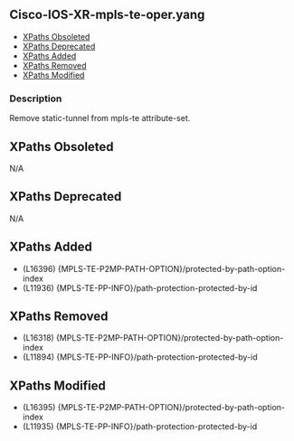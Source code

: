 ## Cisco-IOS-XR-mpls-te-oper.yang

- [XPaths Obsoleted](#xpaths-obsoleted)
- [XPaths Deprecated](#xpaths-deprecated)
- [XPaths Added](#xpaths-added)
- [XPaths Removed](#xpaths-removed)
- [XPaths Modified](#xpaths-modified)

### Description

Remove static-tunnel from mpls-te attribute-set.

## XPaths Obsoleted

N/A

## XPaths Deprecated

N/A

## XPaths Added

- (L16396)	{MPLS-TE-P2MP-PATH-OPTION}/protected-by-path-option-index
- (L11936)	{MPLS-TE-PP-INFO}/path-protection-protected-by-id

## XPaths Removed

- (L16318)	{MPLS-TE-P2MP-PATH-OPTION}/protected-by-path-option-index
- (L11894)	{MPLS-TE-PP-INFO}/path-protection-protected-by-id

## XPaths Modified

- (L16395)	{MPLS-TE-P2MP-PATH-OPTION}/protected-by-path-option-index
- (L11935)	{MPLS-TE-PP-INFO}/path-protection-protected-by-id

